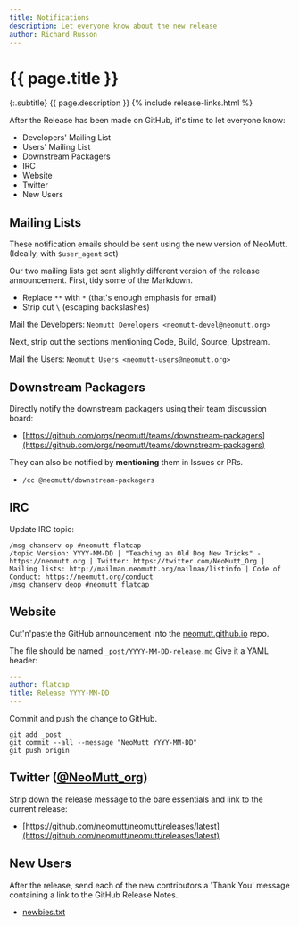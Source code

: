 ```yaml
---
title: Notifications
description: Let everyone know about the new release
author: Richard Russon
---
```


# {{ page.title }}

{:.subtitle}
{{ page.description }}
{% include release-links.html %}

After the Release has been made on GitHub, it's time to let everyone know:

- Developers' Mailing List
- Users' Mailing List
- Downstream Packagers
- IRC
- Website
- Twitter
- New Users

## Mailing Lists

These notification emails should be sent using the new version of NeoMutt.
(Ideally, with `$user_agent` set)

Our two mailing lists get sent slightly different version of the release announcement.
First, tidy some of the Markdown.
- Replace `**` with `*` (that's enough emphasis for email)
- Strip out `\` (escaping backslashes)

Mail the Developers: `Neomutt Developers <neomutt-devel@neomutt.org>`

Next, strip out the sections mentioning Code, Build, Source, Upstream.

Mail the Users: `Neomutt Users <neomutt-users@neomutt.org>`

## Downstream Packagers

Directly notify the downstream packagers using their team discussion board:

- [https://github.com/orgs/neomutt/teams/downstream-packagers](https://github.com/orgs/neomutt/teams/downstream-packagers)

They can also be notified by **mentioning** them in Issues or PRs.

- `/cc @neomutt/downstream-packagers`

## IRC

Update IRC topic:

```
/msg chanserv op #neomutt flatcap
/topic Version: YYYY-MM-DD | "Teaching an Old Dog New Tricks" - https://neomutt.org | Twitter: https://twitter.com/NeoMutt_Org | Mailing lists: http://mailman.neomutt.org/mailman/listinfo | Code of Conduct: https://neomutt.org/conduct
/msg chanserv deop #neomutt flatcap
```

## Website

Cut'n'paste the GitHub announcement into the [neomutt.github.io](https://github.com/neomutt/neomutt.github.io) repo.

The file should be named `_post/YYYY-MM-DD-release.md`
Give it a YAML header:

```yaml
---    
author: flatcap
title: Release YYYY-MM-DD   
---
```

Commit and push the change to GitHub.

```
git add _post
git commit --all --message "NeoMutt YYYY-MM-DD"
git push origin
```

## Twitter ([@NeoMutt_org](https://twitter.com/NeoMutt_Org))

Strip down the release message to the bare essentials and link to the current release:

- [https://github.com/neomutt/neomutt/releases/latest](https://github.com/neomutt/neomutt/releases/latest)

## New Users

After the release, send each of the new contributors a 'Thank You' message
containing a link to the GitHub Release Notes.

- [newbies.txt](https://github.com/neomutt/management/blob/main/release-templates/newbies.txt)

